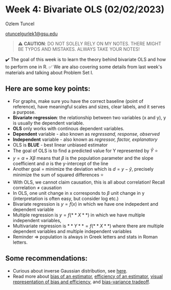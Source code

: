 
# Week 4: Bivariate OLS (02/02/2023)
Ozlem Tuncel 

otuncelgurlek1@gsu.edu

> ⚠️ **CAUTION**: DO NOT SOLELY RELY ON MY NOTES. THERE MIGHT BE TYPOS AND MISTAKES. ALWAYS TAKE YOUR NOTES!

✔️ The goal of this week is to learn the theory behind bivariate OLS and how to perform one in R. 
✅ We are also covering some details from last week's materials and talking about Problem Set I. 

## Here are some key points:
- For graphs, make sure you have the correct baseline (point of reference), have meaningful scales and sizes, clear labels, and it serves a purpose. 
- **Bivariate regression**: the relationship between two variables (x and y), y is usually the dependent variable. 
- **OLS** only works with continous dependent variables. 
- **Dependent** variable - also known as *regressand, response, observed*
- **Independent** variable - also known as *regressor, factor, explanatory*
- OLS is **BLUE** - best linear unbiased estimator
- The goal of OLS is to find a predicted value for Y represented by $\hat{Y}$ ⭐
- $y = \alpha + X\beta$ means that $\beta$ is the population parameter and the slope coefficient and $\alpha$ is the y-intercept of the line
- Another goal = minimize the deviation which is $d = y - \hat{y}$, precisely minimize the sum of squared differences ⭐
- With OLS, we cannot claim causation, this is all about correlation! Recall correlation $\not=$ causation
- In OLS, one unit change in x corresponds to $\beta$ unit change in y (interpretation is often easy, but consider log etc.)
- Bivariate regression is $y = f(x)$ in which we have one indepedent and dependent variable
- Multiple regression is $y = f(**X**)$ in which we have multiple independent variables, 
- Multivariate regression is $**Y** = f(**X**)$ where there are multiple dependent variables and multiple independent variables
- Reminder => population is always in Greek letters and stats in Roman letters. 

## Some recommendations: 
- Curious about inverse Gaussian distribution, see [here](https://en.wikipedia.org/wiki/Inverse_Gaussian_distribution).
- Read more about [bias of an estimator](https://en.wikipedia.org/wiki/Bias_of_an_estimator), [efficiency of an estimator](https://en.wikipedia.org/wiki/Efficiency_(statistics)), [visual representation of bias and efficiency](https://quantscience.rbind.io/slides/2019mc_slides#16), and [bias-variance tradeoff](https://en.wikipedia.org/wiki/Bias%E2%80%93variance_tradeoff).
